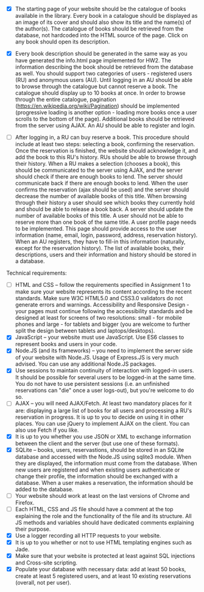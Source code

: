 - [x] The starting page of your website should be the catalogue of books available in the library. Every book in a catalogue should be displayed as an image of its cover and should also show its title and the name(s) of the author(s).
The catalogue of books should be retrieved from the database, not hardcoded into the HTML source of the page. Click on any book should open its description.
- [x] Every book description should be generated in the same way as you have generated the info.html page implemented for HW2. The information describing the book should be retrieved from the database as well.
You should support two categories of users - registered users (RU) and anonymous users (AU).
Until logging in an AU should be able to browse through the catalogue but cannot reserve a book. The catalogue should display up to 10 books at once. In order to browse through the entire catalogue, pagination (https://en.wikipedia.org/wiki/Pagination) should be implemented (progressive loading is another option - loading more books once a user scrolls to the bottom of the page). Additional books should be retrieved from the server using AJAX.
An AU should be able to register and login.
- [ ] After logging in, a RU can buy reserve a book. This procedure should include at least two steps: selecting a book, confirming the reservation. Once the reservation is finished, the website should acknowledge it, and add the book to this RU's history. RUs should be able to browse through their history. When a RU makes a selection (chooses a book), this should be communicated to the server using AJAX, and the server should check if there are enough books to lend. The server should communicate back if there are enough books to lend. When the user confirms the reservation (ajax should be used) and the server should decrease the number of available books of this title. When browsing through their history a user should see which books they currently hold and should be able to release a book back. A server should update the number of available books of this title. A user should not be able to reserve more than one book of the same title.
A user profile page needs to be implemented. This page should provide access to the user information (name, email, login, password, address, reservation history). When an AU registers, they have to fill-in this information (naturally, except for the reservation history).
The list of available books, their descriptions, users and their information and history should be stored in a database.


Technical requirements:
- [ ] HTML and CSS  – follow the requirements specified in Assignment 1 to make sure your website represents its content according to the recent standards. Make sure W3C HTML5.0 and CSS3.0 validators do not generate errors and warnings.
Accessibility and Responsive Design - your pages must continue following the accessibility standards and be designed at least for screens of two resolutions: small - for mobile phones and large - for tablets and bigger (you are welcome to further split the design between tablets and laptops/desktops).
- [x] JavaScript – your website must use JavaScript. Use ES6 classes to represent books and users in your code.
- [x] Node.JS (and its frameworks) – you need to implement the server side of your website with Node.JS. Usage of Express.JS is very much advised. You can use any additional Node.JS packages.
- [x] Use sessions to maintain continuity of interaction with logged-in users. It should be possible for several users to be logged-in at the same time. You do not have to use persistent sessions (i.e. an unfinished reservations can "die" once a user logs-out), but you're welcome to do so.
- [ ] AJAX – you will need AJAX/Fetch. At least two mandatory places for it are: displaying a large list of books for all users and processing a RU's reservation in progress. It is up to you to decide on using it in other places. You can use jQuery to implement AJAX on the client. You can also use Fetch if you like.
- [x] It is up to you whether you use JSON or XML to exchange information between the client and the server (but use one of these formats).
- [x] SQLite – books, users, reservastions, should be stored in an SQLite database and accessed with the Node.JS using sqlite3 module. When they are displayed, the information must come from the database. When new users are registered and when existing users authenticate or change their profile, the information should be exchanged with a database. When a user makes a reservation, the information should be added to the database.
- [ ] Your website should work at least on the last versions of Chrome and Firefox.
- [ ] Each HTML, CSS and JS file should have a comment at the top explaining the role and the functionality of the file and its structure. All JS methods and variables should have dedicated comments explaining their purpose.
- [x] Use a logger recording all HTTP requests to your website.
- [x] It is up to you whether or not to use HTML templating engines such as Jade.
- [x] Make sure that your website is protected at least against SQL injections and Cross-site scripting.
- [x] Populate your database with necessary data: add at least 50 books, create at least 5 registered users, and at least 10 existing reservations (overall, not per user).